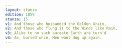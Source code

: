 ```yaml
---
layout: stanza
edition: 1859
stanza: 15
v1: And those who husbanded the Golden Grain,
v2: And those who flung it to the Winds like Rain,
v3: ⁠Alike to no such aureate Earth are turn'd
v4: As, buried once, Men want dug up again.
---
```

